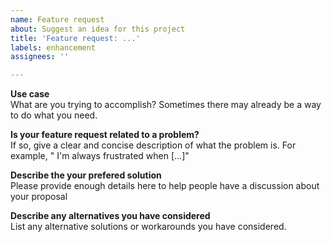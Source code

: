 ```yaml
---
name: Feature request
about: Suggest an idea for this project
title: 'Feature request: ...'
labels: enhancement
assignees: ''

---
```


**Use case**  
What are you trying to accomplish?  Sometimes there may already be a way to do what you need.  

**Is your feature request related to a problem?**  
If so, give a clear and concise description of what the problem is.
For example, " I'm always frustrated when [...]"

**Describe the your prefered solution**  
Please provide enough details here to help people have a discussion about your proposal

**Describe any alternatives you have considered**  
List any alternative solutions or workarounds you have considered.

